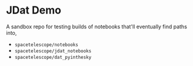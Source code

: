 # JDat Demo

A sandbox repo for testing builds of notebooks that'll eventually find paths into,

* `spacetelescope/notebooks`
* `spacetelescope/jdat_notebooks`
* `spacetelescope/dat_pyinthesky`


